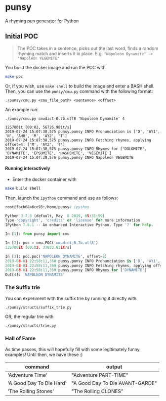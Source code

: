# punsy

A rhyming pun generator for Python

## Initial POC

> The POC takes in a sentence, picks out the last word, finds a random rhyming match and inserts it in place.
> E.g. `"Napoleon Dynamite" -> "Napoleon VEGEMITE"`

You build the docker image and run the POC with

```bash
make poc
```

Or, if you wish, use `make shell` to build the image and enter a BASH shell. Then, you can use the `punsy/cmu.py` command with the following format:

```text
./punsy/cmu.py <cmu_file_path> <sentence> <offset>
```

An example run:

```text
./punsy/cmu.py cmudict-0.7b.utf8 'Napoleon Dynamite' 4

125700it [00:02, 56726.98it/s]
2019-07-24 15:07:38,575 punsy.punsy INFO Pronunciation is ['D', 'AY1', 'N', 'AH0', 'M', 'AY2', 'T']
2019-07-24 15:07:38,575 punsy.punsy INFO Fetching rhymes, applying offset=4: ['M', 'AY2', 'T']
2019-07-24 15:07:38,575 punsy.punsy INFO Rhymes for ['DOLOMITE', 'DYNAMITE', 'EPSOMITE', 'HASHEMITE', 'VEGEMITE']
2019-07-24 15:07:38,576 punsy.punsy INFO Napoleon VEGEMITE
```

#### Running interactively

* Enter the docker container with

```bash
make build shell
```

Then, launch the `ipython` command and use as follows:

```python
root@fbcb68a6ce93:/home/punsy# ipython

Python 3.7.3 (default, May  8 2019, 05:31:59)
Type 'copyright', 'credits' or 'license' for more information
IPython 7.6.1 -- An enhanced Interactive Python. Type '?' for help.

In [1]: from punsy import cmu

In [2]: poc = cmu.POC('cmudict-0.7b.utf8')
125700it [00:03, 37833.83it/s]

In [3]: poc.poc('NAPOLEON DYNAMITE', offset=2)
2019-08-01 22:58:11,368 punsy.punsy INFO Pronunciation is ['D', 'AY1', 'N', 'AH0', 'M', 'AY2', 'T']
2019-08-01 22:58:11,369 punsy.punsy INFO Fetching rhymes, applying offset=2: ['N', 'AH0', 'M', 'AY2', 'T']
2019-08-01 22:58:11,369 punsy.punsy INFO Rhymes for ['DYNAMITE']
Out[4]: 'NAPOLEON DYNAMITE'
```

### The Suffix trie

You can experiment with the suffix trie by running it directly with

```bash
./punsy/structs/suffix_trie.py
```

OR, the regular trie with

```bash
./punsy/structs/trie.py
```

### Hall of Fame

As time passes, this will hopefully fill with some legitimately funny examples! Until then, we have these :)

| command | output |
|---------|--------|
| 'Adventure Time' | "Adventure PART-TIME" |
| 'A Good Day To Die Hard' | "A Good Day To Die AVANT-GARDE" |
| 'The Rolling Stones' | "The Rolling CLONES" |
